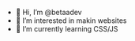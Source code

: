 - 👋 Hi, I’m @betaadev
- 👀 I’m interested in makin websites
- 🌱 I’m currently learning CSS/JS


<!---
betaadev/betaadev is a ✨ special ✨ repository because its `README.md` (this file) appears on your GitHub profile.
You can click the Preview link to take a look at your changes.
--->
